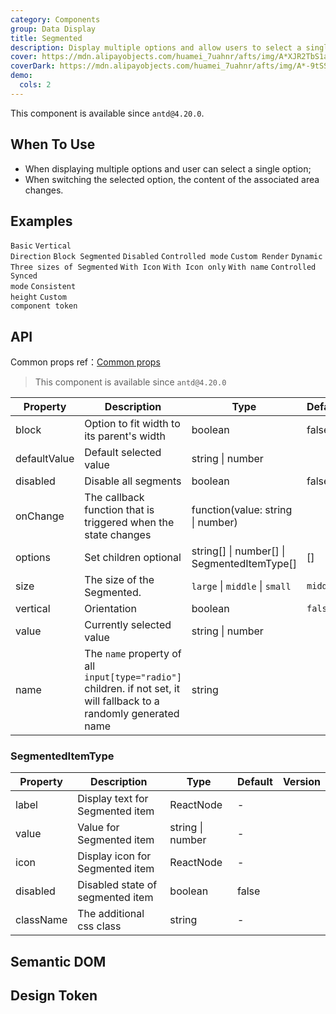 ```yaml
---
category: Components
group: Data Display
title: Segmented
description: Display multiple options and allow users to select a single option.
cover: https://mdn.alipayobjects.com/huamei_7uahnr/afts/img/A*XJR2TbS1aaQAAAAAAAAAAAAADrJ8AQ/original
coverDark: https://mdn.alipayobjects.com/huamei_7uahnr/afts/img/A*-9tSSoO_MkIAAAAAAAAAAAAADrJ8AQ/original
demo:
  cols: 2
---
```


This component is available since `antd@4.20.0`.

## When To Use

- When displaying multiple options and user can select a single option;
- When switching the selected option, the content of the associated area changes.

## Examples

<!-- prettier-ignore -->
<code src="./demo/basic.tsx">Basic</code>
<code src="./demo/vertical.tsx" version="5.21.0">Vertical Direction</code>
<code src="./demo/block.tsx">Block Segmented</code>
<code src="./demo/disabled.tsx">Disabled</code>
<code src="./demo/controlled.tsx">Controlled mode</code>
<code src="./demo/custom.tsx">Custom Render</code>
<code src="./demo/dynamic.tsx">Dynamic</code>
<code src="./demo/size.tsx">Three sizes of Segmented</code>
<code src="./demo/with-icon.tsx">With Icon</code>
<code src="./demo/icon-only.tsx">With Icon only</code>
<code src="./demo/with-name.tsx" version="5.23.0">With name</code>
<code src="./demo/controlled-two.tsx" debug>Controlled Synced mode</code>
<code src="./demo/size-consistent.tsx" debug>Consistent height</code>
<code src="./demo/componentToken.tsx" debug>Custom component token</code>

## API

Common props ref：[Common props](/docs/react/common-props)

> This component is available since `antd@4.20.0`

| Property | Description | Type | Default | Version |
| --- | --- | --- | --- | --- |
| block | Option to fit width to its parent\'s width | boolean | false |  |
| defaultValue | Default selected value | string \| number |  |  |
| disabled | Disable all segments | boolean | false |  |
| onChange | The callback function that is triggered when the state changes | function(value: string \| number) |  |  |
| options | Set children optional | string\[] \| number\[] \| SegmentedItemType\[] | [] |  |
| size | The size of the Segmented. | `large` \| `middle` \| `small` | `middle` |  |
| vertical | Orientation | boolean | `false` | 5.21.0 |
| value | Currently selected value | string \| number |  |  |
| name | The `name` property of all `input[type="radio"]` children. if not set, it will fallback to a randomly generated name | string |  | 5.23.0 |

### SegmentedItemType

| Property  | Description                      | Type             | Default | Version |
| --------- | -------------------------------- | ---------------- | ------- | ------- |
| label     | Display text for Segmented item  | ReactNode        | -       |         |
| value     | Value for Segmented item         | string \| number | -       |         |
| icon      | Display icon for Segmented item  | ReactNode        | -       |         |
| disabled  | Disabled state of segmented item | boolean          | false   |         |
| className | The additional css class         | string           | -       |         |

## Semantic DOM

<code src="./demo/_semantic.tsx" simplify="true"></code>

## Design Token

<ComponentTokenTable component="Segmented"></ComponentTokenTable>
